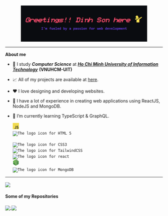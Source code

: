 <p align="center"><a href="https://github.com/DinhSonpro12"><img width="80%" alt="Hello, I'm DinhSon " src="assets/image/MyImage.png" /></a></p>

***

**About me**
- 💼 I study **_Computer Science_** at [**_Ho Chi Minh University of Information Technology_**](https://www.uit.edu.vn) **(VNUHCM-UIT)**

- 📈 All of my projects are available at [here](https://github.com/DinhSonpro12).

- ❤️ I love designing and developing websites. 

- 📝 I have a lot of experience in creating web applications using ReactJS, NodeJS and MongoDB.

- 🌱 I’m currently learning TypeScript & GraphQL.

  <code><img height="20" alt="javascript" src="https://raw.githubusercontent.com/github/explore/80688e429a7d4ef2fca1e82350fe8e3517d3494d/topics/javascript/javascript.png"></code>
<code> <img height="20"  src="https://cdn.jsdelivr.net/gh/devicons/devicon/icons/html5/html5-original-wordmark.svg" alt="The logo icon for HTML 5" title="HTML 5"/> </code>
<code> <img height="20"  src="https://cdn.jsdelivr.net/gh/devicons/devicon/icons/css3/css3-original-wordmark.svg" alt="The logo icon for CSS3" title="CSS 3"/> </code>
<code><img height="20"  src="https://upload.wikimedia.org/wikipedia/commons/thumb/d/d5/Tailwind_CSS_Logo.svg/2048px-Tailwind_CSS_Logo.svg.png" alt="The logo icon for TailwindCSS" title="Twilwind CSS"/></code>
<code> <img height="20"  src="https://cdn.jsdelivr.net/gh/devicons/devicon/icons/react/react-original-wordmark.svg" alt="The logo icon for react" title="React"/> </code>
<code><img height="20" alt="nodejs" src="https://raw.githubusercontent.com/github/explore/80688e429a7d4ef2fca1e82350fe8e3517d3494d/topics/nodejs/nodejs.png"></code>
<code> <img height="20"  src="https://cdn.icon-icons.com/icons2/2415/PNG/512/mongodb_original_logo_icon_146424.png" alt="The logo icon for MongoDB" title="MongoDB"/> </code>

***




<a href=""><img align="center" src="https://github-readme-stats.vercel.app/api/top-langs/?username=DinhSonpro12&layout=donut" /></a>

#### Some of my Repositories
<a href="https://github.com/anuraghazra/github-readme-stats">
  <img align="center" src="https://github-readme-stats.vercel.app/api/pin/?username=DinhSonpro12&repo=Clone_homePage_YouTube_ReactJS&theme=buefy" />
</a>
<a href="https://github.com/anuraghazra/github-readme-stats">
  <img align="center" src="https://github-readme-stats.vercel.app/api/pin/?username=DinhSonpro12&repo=Clone_homePage_YouTube_ReactJS&theme=buefy" />
</a>











<!--
**DinhSonpro12/DinhSonpro12** is a ✨ _special_ ✨ repository because its `README.md` (this file) appears on your GitHub profile.

Here are some ideas to get you started:

- 🔭 I’m currently working on ...
- 🌱 I’m currently learning ...
- 👯 I’m looking to collaborate on ...
- 🤔 I’m looking for help with ...
- 💬 Ask me about ...
- 📫 How to reach me: ...
- 😄 Pronouns: ...
- ⚡ Fun fact: ...
-->
